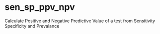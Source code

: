 # sen_sp_ppv_npv
Calculate Positive and Negative Predictive Value of a test from Sensitivity Specificity and Prevalance
